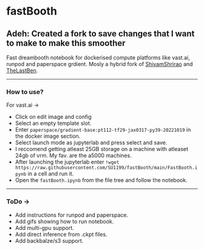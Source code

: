 # fastBooth

## Adeh: Created a fork to save changes that I want to make to make this smoother

Fast dreambooth notebook for dockerised compute platforms like vast.ai, runpod and paperspace grdient.
Mosly a hybrid fork of [ShivamShrirao](https://github.com/ShivamShrirao/diffusers) and [TheLastBen](https://github.com/TheLastBen/fast-stable-diffusion).

---
### How to use?


For vast.ai ->

- Click on edit image and config
- Select an empty template slot.
- Enter `paperspace/gradient-base:pt112-tf29-jax0317-py39-20221019` in the docker image section.
- Select launch mode as jupyterlab and press select and save.
- I reccomend getting atleast 25GB storage on a machine with atleaset 24gb of vrm. My fav. are the a5000 machines.
- After launching the jupyterlab enter `!wget https://raw.githubusercontent.com/SU1199/fastBooth/main/FastBooth.ipynb` in a cell and run it.
- Open the `fastBooth.ipynb` from the file tree and follow the notebook.
---
### ToDo ->
- Add instructions for runpod and paperspace.
- Add gifs showing how to run notebook.
- Add multi-gpu support.
- Add direct inference from .ckpt files.
- Add backbalze/s3 support.
